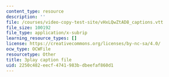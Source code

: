 ```yaml
---
content_type: resource
description: ''
file: /courses/video-copy-test-site/vHxLQwZtAD8_captions.vtt
file_size: 100192
file_type: application/x-subrip
learning_resource_types: []
license: https://creativecommons.org/licenses/by-nc-sa/4.0/
ocw_type: OCWFile
resourcetype: Other
title: 3play caption file
uid: 2250c482-eecf-4741-983b-dbeefaf860d1
---
```

